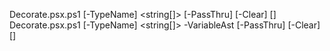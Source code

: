 Decorate.psx.ps1 [-TypeName] <string[]> [-PassThru] [-Clear] [<CommonParameters>]
Decorate.psx.ps1 [-TypeName] <string[]> -VariableAst <VariableExpressionAst> [-PassThru] [-Clear] [<CommonParameters>]


